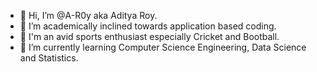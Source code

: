 - 👋 Hi, I’m @A-R0y aka Aditya Roy.
- 👀 I’m academically inclined towards application based coding.
- 🏏 I'm an avid sports enthusiast especially Cricket and Bootball.
- 🌱 I’m currently learning Computer Science Engineering, Data Science and Statistics.

<!---
A-R0y/A-R0y is a ✨ special ✨ repository because its `README.md` (this file) appears on your GitHub profile.
You can click the Preview link to take a look at your changes.
--->
